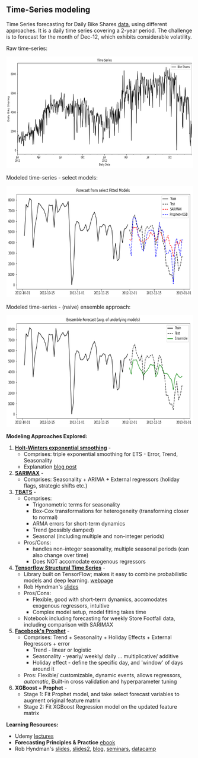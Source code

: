 ## Time-Series modeling

Time Series forecasting for Daily Bike Shares [data](https://www.kaggle.com/datasets/contactprad/bike-share-daily-data), using different approaches. It is a daily time series covering a 2-year period. The challenge is to forecast for the month of Dec-12, which exhibits considerable volatility.

Raw time-series:
<p align="center">
  <img 
    width="600"
    height="300"
    src="https://github.com/uditgt/TimeSeries/blob/main/assets/DailyBikeSharing.png"
  >
</p>

Modeled time-series - select models:
<p align="center">
  <img 
    width="600"
    height="300"
    src="https://github.com/uditgt/TimeSeries/blob/main/assets/DailyBikeSharing%20-%20fitted.png"
  >
</p>

Modeled time-series - (naive) ensemble approach:
<p align="center">
  <img 
    width="600"
    height="300"
    src="https://github.com/uditgt/TimeSeries/blob/main/assets/DailyBikeSharing%20-%20fit_ensemble.png"
  >
</p>


**Modeling Approaches Explored:**
1. **[Holt-Winters exponential smoothing](https://github.com/uditgt/TimeSeries/blob/main/1.%20Holt-Winters.ipynb)** - 
   * Comprises: triple exponential smoothing for ETS - Error, Trend, Seasonality
   * Explanation [blog post](https://timeseriesreasoning.com/contents/holt-winters-exponential-smoothing/)
2. **[SARIMAX](https://github.com/uditgt/TimeSeries/blob/main/2.%20SARIMAX.ipynb)** -
   * Comprises: Seasonality + ARIMA + External regressors (holiday flags, strategic shifts etc.)
3. **[TBATS](https://github.com/uditgt/TimeSeries/blob/main/3.%20TBATS.ipynb)** -
   * Comprises:
     * Trigonometric terms for seasonality
     * Box-Cox transformations for heterogeneity (transforming closer to normal)
     * ARMA errors for short-term dynamics
     * Trend (possibly damped)
     * Seasonal (including multiple and non-integer periods)
   * Pros/Cons:
     * handles non-integer seasonality, multiple seasonal periods (can also change over time)
     * Does NOT accomodate exogenous regressors
4. **[Tensorflow Structural Time Series](https://github.com/uditgt/TimeSeries/blob/main/4.%20Tensorflow.ipynb)** -
   * Library built on TensorFlow; makes it easy to combine probabilistic models and deep learning. [webpage](https://www.tensorflow.org/probability)
   * Rob Hyndman's [slides](https://robjhyndman.com/nyc2018/3-2-TBATS.pdf)
   * Pros/Cons:
     * Flexible, good with short-term dynamics, accomodates exogenous regressors, intuitive
     * Complex model setup, model fitting takes time
   * Notebook including forecasting for weekly Store Footfall data, including comparison with SARIMAX
5. **[Facebook's Prophet](https://github.com/uditgt/TimeSeries/blob/main/5.%20Facebook%20Prophet.ipynb)** - 
   * Comprises: Trend + Seasonality + Holiday Effects + External Regressors + error
      * Trend - linear or logistic
      * Seasonality - yearly/ weekly/ daily ... multiplicative/ additive
      * Holiday effect - define the specific day, and 'window' of days around it
    * Pros: Flexible/ customizable, dynamic events, allows regressors, *automatic*, Built-in cross validation and hyperparameter tuning
6. **XGBoost + Prophet** - 
   * Stage 1: Fit Prophet model, and take select forecast variables to augment original feature matrix
   * Stage 2: Fit XGBoost Regression model on the updated feature matrix



**Learning Resources:**
* Udemy [lectures](https://www.udemy.com/course/forecasting-python/)
* **Forecasting Principles & Practice** [ebook](https://otexts.com/fpp3/)
* Rob Hyndman's [slides](https://robjhyndman.com/seminars/nyc2018/), [slides2](https://github.com/robjhyndman/ETC3550Slides), [blog](https://robjhyndman.com/), [seminars](https://robjhyndman.com/seminars/), [datacamp](https://app.datacamp.com/learn/courses/forecasting-in-r)
